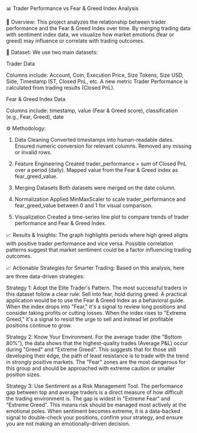 📊 Trader Performance vs Fear & Greed Index Analysis

📌 Overview: 
This project analyzes the relationship between trader performance and the Fear & Greed Index over time.
By merging trading data with sentiment index data, we visualize how market emotions (fear or greed) may influence or correlate with trading outcomes.


📂 Dataset:
We use two main datasets:

Trader Data

Columns include:
Account, Coin, Execution Price, Size Tokens, Size USD, Side, Timestamp IST, Closed PnL, etc.
A new metric Trader Performance is calculated from trading results (Closed PnL).

Fear & Greed Index Data

Columns include:
timestamp, value (Fear & Greed score), classification (e.g., Fear, Greed), date


⚙️ Methodology:
1. Data Cleaning
Converted timestamps into human-readable dates.
Ensured numeric conversion for relevant columns.
Removed any missing or invalid rows.

2. Feature Engineering
Created trader_performance = sum of Closed PnL over a period (daily).
Mapped value from the Fear & Greed index as fear_greed_value.

3. Merging Datasets
Both datasets were merged on the date column.

4. Normalization
Applied MinMaxScaler to scale trader_performance and fear_greed_value between 0 and 1 for visual comparison.

5. Visualization
Created a time-series line plot to compare trends of trader performance and Fear & Greed Index.


📈 Results & Insights:
The graph highlights periods where high greed aligns with positive trader performance and vice versa.
Possible correlation patterns suggest that market sentiment could be a factor influencing trading outcomes.


📈 Actionable Strategies for Smarter Trading:
Based on this analysis, here are three data-driven strategies:

Strategy 1: Adopt the Elite Trader's Pattern. The most successful traders in this dataset follow a clear rule: Sell into fear, hold during greed. A practical application would be to use the Fear & Greed Index as a behavioral guide. When the index drops into "Fear," it's a signal to review long positions and consider taking profits or cutting losses. When the index rises to "Extreme Greed," it's a signal to resist the urge to sell and instead let profitable positions continue to grow.

Strategy 2: Know Your Environment. For the average trader (the "Bottom 80%"), the data shows that the highest-quality trades (Average P&L) occur during "Greed" and "Extreme Greed". This suggests that for those still developing their edge, the path of least resistance is to trade with the trend in strongly positive markets. The "Fear" zones are the most dangerous for this group and should be approached with extreme caution or smaller position sizes.

Strategy 3: Use Sentiment as a Risk Management Tool. The performance gap between top and average traders is a direct measure of how difficult the trading environment is. The gap is widest in "Extreme Fear" and "Extreme Greed". This means risk should be managed most actively at the emotional poles. When sentiment becomes extreme, it is a data-backed signal to double-check your positions, confirm your strategy, and ensure you are not making an emotionally-driven decision.
